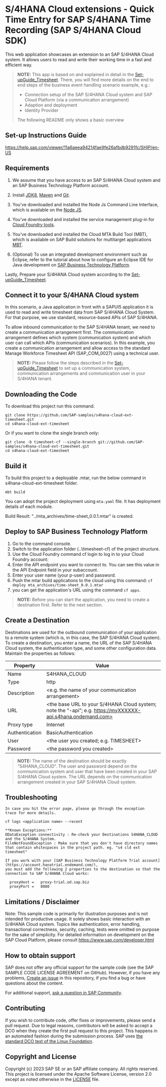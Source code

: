 # S/4HANA Cloud extensions - Quick Time Entry for SAP S/4HANA Time Recording (SAP S/4HANA Cloud SDK)

This web application showcases an extension to an SAP S/4HANA Cloud system.
It allows users to read and write their working time in a fast and efficient way.

> **NOTE:** This app is based on and explained in detail in the [Set-upGuide_Timesheet](https://help.sap.com/viewer/11a6aeea94214fae9fe26afbdb9291fc/SHIP/en-US). There, you will find more details on the end to end steps of the business event handling scenario example, e.g.:
> * Connection setup of the SAP S/4HANA Cloud system and SAP Cloud Platform (via a communication arrangement)
> * Adaption and deployment
> * Identity Provider
>
> The following README only shows a basic overview

Set-up Instructions Guide
-------------
https://help.sap.com/viewer/11a6aeea94214fae9fe26afbdb9291fc/SHIP/en-US

Requirements
-------------
1. We assume that you have access to an SAP S/4HANA Cloud system and an SAP Business Technology Platform account.

2. Install [JDK8](http://www.oracle.com/technetwork/java/javase/downloads/index.html), [Maven](http://maven.apache.org/download.cgi) and [Git](https://git-scm.com/downloads).

3. You've downloaded and installed the Node Js Command Line Interface, which is available on the [Node JS](https://help.sap.com/docs/link-disclaimer?site=https%3A%2F%2Fnodejs.org%2Fen%2F).
4. You've downloaded and installed the service management plug-in for [Cloud Foundry tools](https://docs.cloudfoundry.org/cf-cli/install-go-cli.html).
5. You've downloaded and installed the Cloud MTA Build Tool (MBT), which is available on SAP Build solutions for multitarget applications [MBT](https://github.com/SAP/cloud-mta-build-tool).
6. (Optional) To use an integrated development environment such as Eclipse, refer to the tutorial about how to configure an Eclipse IDE for Java development on [SAP Business Technology Platform](https://developers.sap.com/tutorial-navigator.html).


Lastly, Prepare your S/4HANA Cloud system according to the [Set-upGuide_Timesheet](https://help.sap.com/viewer/11a6aeea94214fae9fe26afbdb9291fc/SHIP/en-US).

Connect it to your S/4HANA Cloud system
---------------------------------------

In this scenario, a Java application in front with a SAPUI5 application it is used to read and write timesheet data from SAP S/4HANA Cloud System. For that purpose, we use standard, resource-based APIs of SAP S/4HANA.

To allow inbound communication to the SAP S/4HANA tenant, we need to create a communication arrangement first. The communication arrangement defines which system (communication system) and which user can call which APIs (communication scenarios). 
In this example, you create a communication arrangement and allow access to the standard Manage Workforce Timesheet API (SAP_COM_0027) using a technical user.

> **NOTE:** Please follow the steps described in the [Set-upGuide_Timesheet](https://help.sap.com/viewer/11a6aeea94214fae9fe26afbdb9291fc/SHIP/en-US) to set up a communication system, communication arrangements and communication user in your S/4HANA tenant.

## Downloading the Code

To download this project run this command.
```
git clone https://github.com/SAP-samples/s4hana-cloud-ext-timesheet.git
cd s4hana-cloud-ext-timesheet
```

Or if you want to clone the single branch only:
```
git clone -b timesheet-cf --single-branch git://github.com/SAP-samples/s4hana-cloud-ext-timesheet.git
cd s4hana-cloud-ext-timesheet
```


## Build it

To build this project to a deployable .mtar, run the below command in s4hana-cloud-ext-timesheet folder.

```mbt build```

You can adopt the project deployment using ```mta.yaml``` file. It has  deployment details of each module.

Build Result: "../mta_archives/time-sheet_0.0.1.mtar" is created.

Deploy to SAP Business Technology Platform
----------------------------
1.	Go to the command console.
2.	Switch to the application folder (..\timesheet-cf) of the project structure. 
3.	Use the Cloud Foundry command cf login to log in to your Cloud Foundry account:
4.	Enter the API endpoint you want to connect to.
You can see this value in the API Endpoint field in your subaccount.
5.	Enter your user name (your p-user) and password.
6.	Push the mtar build applications to the cloud using this command:
```cf deploy mta_archives/time-sheet_0.0.1.mtar```
7.	you can get the application's URL using the command 	```cf apps```.


> **NOTE:** Before you can start the application, you need to create a destination first. Refer to the next section.

Create a Destination
----------------------------
Destinations are used for the outbound communication of your application to a remote system (which is, in this case, the SAP S/4HANA Cloud system). To create a destination, you enter a name, the URL of the SAP S/4HANA Cloud system, the authentication type, and some other configuration data.	Maintain the properties as follows:

Property | Value
------------ | -------------
Name | S4HANA_CLOUD
Type | http
Description | <e.g. the name of your communication arrangement>
URL | <the base URL to your S/4HANA Cloud system; note the “-api”; e.g. https://myXXXXXX-api.s4hana.ondemand.com>
Proxy type | Internet
Authentication | BasicAuthentication
User | <the user you created; e.g. TIMESHEET>
Password | \<the password you created\>


> **NOTE:** The name of the destination should be exactly “S4HANA_CLOUD”.
> The user and password depend on the communication system and user that have been created in your SAP S/4HANA Cloud system.
> The URL depends on the communication arrangement created in your SAP S/4HANA Cloud system.


Troubleshooting
------------

    In case you hit the error page, please go through the exception
    trace for more details. 
    
    cf logs <application name> --recent
 
    **Known Exceptions:**
    ODataException connectivity : Re-check your Destinations S4HANA_CLOUD and the S/4HANA System.
    FileNotFoundException : Make sure that you don't have directory names that contain whitespaces in the project path. eg. "s4 cld ext timesheet"
    
    If you work with your [SAP Business Technology Platform Trial account](https://account.hanatrial.ondemand.com/), 
    you must add the following 2 properties to the destination so that the connection to SAP S/4HANA Cloud works:  

      proxyHost =	proxy-trial.od.sap.biz  
      proxyPort =	8080
    


Limitations / Disclaimer
------------------------
Note: This sample code is primarily for illustration purposes and is not intended for productive usage. It solely shows basic interaction with an S/4HANA Cloud system. Topics like authentication, error handling, transactional correctness, security, caching, tests were omitted on purpose for the sake of simplicity. For detailed information on development on the SAP Cloud Platform, please consult https://www.sap.com/developer.html

How to obtain support
---------------------
SAP does not offer any official support for the sample code (see the SAP SAMPLE CODE LICENSE AGREEMENT on GitHub). However, if you have any problems, [Create an issue](https://github.com/SAP-samples/s4hana-cloud-ext-timesheet/issues) in this repository, if you find a bug or have questions about the content.
 
For additional support, [ask a question in SAP Community](https://answers.sap.com/questions/ask.html).

## Contributing
If you wish to contribute code, offer fixes or improvements, please send a pull request. Due to legal reasons, contributors will be asked to accept a DCO when they create the first pull request to this project. This happens in an automated fashion during the submission process. SAP uses [the standard DCO text of the Linux Foundation](https://developercertificate.org/).

## Copyright and License
Copyright (c) 2023 SAP SE or an SAP affiliate company. All rights reserved. This project is licensed under the Apache Software License, version 2.0 except as noted otherwise in the [LICENSE](LICENSE) file.
